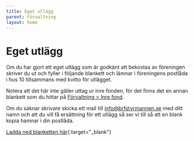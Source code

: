 ```yaml
---
title: Eget utlägg
parent: Förvaltning
layout: home
---
```


# Eget utlägg

Om du har gjort ett eget utlägg som är godkänt att bekostas av föreningen skriver du ut och fyller i följande blankett och lämnar i föreningens postlåda i hus 10 tillsammans med kvitto för utlägget.

Notera att det här inte gäller uttag ur inre fonden, för det finns det en annan blankett som du hittar på [Förvaltning > Inre fond](/inre-fond).

Om du saknar skrivare skicka ett mail till [info@brfstyrmannen.se](info@brfstyrmannen.se) med ditt namn och att du vill få ersättning för ett utlägg så ser vi till så att en blank kopia hamnar i din postlåda.

[Ladda ned blanketten här](/assets/utlagg.pdf){:target="_blank"}
